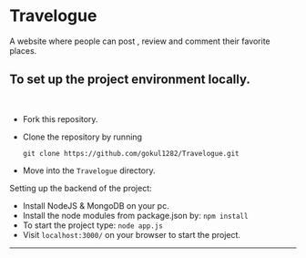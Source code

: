 # Travelogue
 A website where people can post , review and comment their favorite places.
 
 ## To set up the project environment locally.
<br>

* Fork this repository.
* Clone the repository by running
  
  ```
  git clone https://github.com/gokul1282/Travelogue.git
  ```
  
* Move into the ```Travelogue``` directory.

Setting up the backend of the project:
- Install NodeJS & MongoDB on your pc. 
- Install the node modules from package.json by: `npm install` 
- To start the project type: `node app.js`
- Visit `localhost:3000/` on your browser to start the project. 


-------------------



